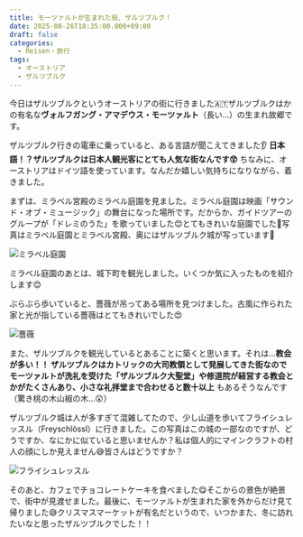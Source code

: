 ```yaml
---
title: モーツァルトが生まれた街、ザルツブルク！
date: 2025-08-26T18:35:00.000+09:00
draft: false
categories:
  - Reisen・旅行
tags:
  - オーストリア
  - ザルツブルク
---
```

今日はザルツブルクというオーストリアの街に行きました🇦🇹ザルツブルクはかの有名な**ヴォルフガング・アマデウス・モーツァルト**（長い…）の生まれ故郷です。

ザルツブルク行きの電車に乗っていると、ある言語が聞こえてきました👂 **日本語！？ザルツブルクは日本人観光客にとても人気な街なんです😲** ちなみに、オーストリアはドイツ語を使っています。なんだか嬉しい気持ちになりながら、着きました。

まずは、ミラベル宮殿のミラベル庭園を見ました。ミラベル庭園は映画「サウンド・オブ・ミュージック」の舞台になった場所です。だからか、ガイドツアーのグループが「ドレミのうた」を歌っていました😊とてもきれいな庭園でした🌹写真はミラベル庭園とミラベル宮殿、奥にはザルツブルク城が写っています🏰

![ミラベル庭園](/images/uploads/img_20250826_111311484_hdr.jpg)

ミラベル庭園のあとは、城下町を観光しました。いくつか気に入ったものを紹介します😊

ぶらぶら歩いていると、薔薇が吊ってある場所を見つけました。古風に作られた家と光が指している薔薇はとてもきれいでした😍

![薔薇](/images/uploads/img_20250826_113724939_hdr.jpg)

また、ザルツブルクを観光しているとあることに築くと思います。それは…**教会が多い！！ **ザルツブルクはカトリックの大司教領として発展してきた街なのでモーツァルトが洗礼を受けた「ザルツブルク大聖堂」や修道院が経営する教会とかがたくさんあり、小さな礼拝堂まで合わせると**数十以上** もあるそうなんです（驚き桃の木山椒の木…😲）

ザルツブルク城は人が多すぎて混雑してたので、少し山道を歩いてフライシュレッスル（Freyschlössl）に行きました。この写真はこの城の一部なのですが、どうですか、なにかに似ていると思いませんか？私は個人的にマインクラフトの村人の顔にしか見えません😅皆さんはどうですか？

![フライシュレッスル](/images/uploads/img_20250826_123415912_sr.jpg)

そのあと、カフェでチョコレートケーキを食べました😋そこからの景色が絶景で、街中が見渡せました。最後に、モーツァルトが生まれた家を外からだけ見て帰りました😅クリスマスマーケットが有名だというので、いつかまた、冬に訪れたいなと思ったザルツブルクでした！！
